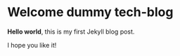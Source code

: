 # Welcome dummy tech-blog

**Hello world**, this is my first Jekyll blog post.

I hope you like it!
